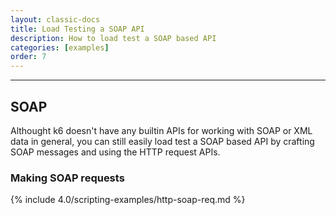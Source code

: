 ```yaml
---
layout: classic-docs
title: Load Testing a SOAP API
description: How to load test a SOAP based API
categories: [examples]
order: 7
---
```


***

## SOAP
Althought k6 doesn't have any builtin APIs for working with SOAP or XML data in general, you can still easily load test a SOAP based API by crafting SOAP messages and using the HTTP request APIs.

### Making SOAP requests
{% include 4.0/scripting-examples/http-soap-req.md %}
